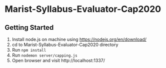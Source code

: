 # Marist-Syllabus-Evaluator-Cap2020

## Getting Started
1. Install node.js on machine using https://nodejs.org/en/download/
2. cd to Marist-Syllabus-Evaluator-Cap2020 directory
3. Run `npm install`
4. Run `nodemon server/capping.js`
5. Open browser and visit http://localhost:1337/
